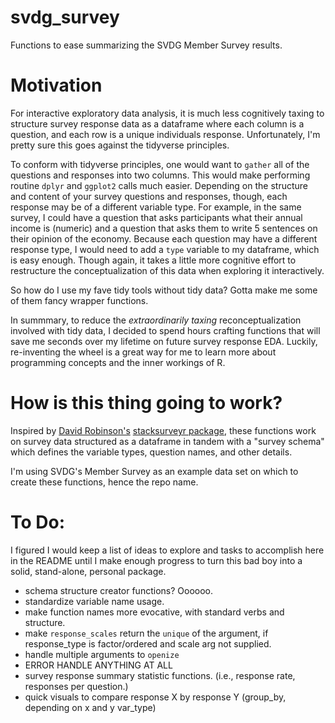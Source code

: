 # svdg_survey

Functions to ease summarizing the SVDG Member Survey results.

# Motivation

For interactive exploratory data analysis, it is much less cognitively taxing to structure survey response data as a dataframe where each column is a question, and each row is a unique individuals response. Unfortunately, I'm pretty sure this goes against the tidyverse principles.

To conform with tidyverse principles, one would want to `gather` all of the questions and responses into two columns. This would make performing routine `dplyr` and `ggplot2` calls much easier. Depending on the structure and content of your survey questions and responses, though, each response may be of a different variable type. For example, in the same survey, I could have a question that asks participants what their annual income is (numeric) and a question that asks them to write 5 sentences on their opinion of the economy. Because each question may have a different response type, I would need to add a `type` variable to my dataframe, which is easy enough. Though again, it takes a little more cognitive effort to restructure the conceptualization of this data when exploring it interactively.

So how do I use my fave tidy tools without tidy data? Gotta make me some of them fancy wrapper functions.

In summmary, to reduce the *extraordinarily taxing* reconceptualization involved with tidy data, I decided to spend hours crafting functions that will save me seconds over my lifetime on future survey response EDA. Luckily, re-inventing the wheel is a great way for me to learn more about programming concepts and the inner workings of R.

# How is this thing going to work?

Inspired by [David Robinson's](http://varianceexplained.org/) [stacksurveyr package](https://github.com/dgrtwo/stacksurveyr), these functions work on survey data structured as a dataframe in tandem with a "survey schema" which defines the variable types, question names, and other details.

I'm using SVDG's Member Survey as an example data set on which to create these functions, hence the repo name.

# To Do:

I figured I would keep a list of ideas to explore and tasks to accomplish here in the README until I make enough progress to turn this bad boy into a solid, stand-alone, personal package.

- schema structure creator functions? Oooooo.
- standardize variable name usage.
- make function names more evocative, with standard verbs and structure.
- make `response_scales` return the `unique` of the argument, if response_type is factor/ordered and scale arg not supplied.
- handle multiple arguments to `openize`
- ERROR HANDLE ANYTHING AT ALL
- survey response summary statistic functions. (i.e., response rate, responses per question.)
- quick visuals to compare response X by response Y (group_by, depending on x and y var_type)
